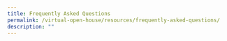 ```yaml
---
title: Frequently Asked Questions
permalink: /virtual-open-house/resources/frequently-asked-questions/
description: ""
---
```

